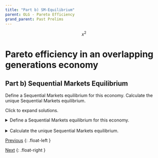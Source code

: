 ```yaml
---
title: "Part b) SM-Equilibrium" 
parent: OLG - Pareto Efficiency
grand_parent: Past Prelims
---
```



$$ x^2 \tag{Do tags even work?}$$

# Pareto efficiency in an overlapping generations economy

## Part b) Sequential Markets Equilibrium

Define a Sequential Markets equilibrium for this economy. 
Calculate the unique Sequential Markets equilibrium.

Click to expand solutions.

<details markdown="block">
  <summary>
    Define a Sequential Markets equilibrium for this economy. 
  </summary>


</details>
<br>






<details markdown="block"><summary>Calculate the unique Sequential Markets equilibrium.</summary>
Markdown test


### header test

- here is a list
- Hello!
- more list

$$math^2$$

</details>


[Previous](kehoe-olg-a)
{: .float-left }

[Next](kehoe-olg-c)
{: .float-right }

